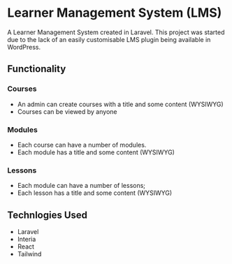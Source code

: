 # Learner Management System (LMS)

A Learner Management System created in Laravel. This project was started due to the lack of an easily customisable LMS plugin being available in WordPress.

## Functionality

### Courses
- An admin can create courses with a title and some content (WYSIWYG)
- Courses can be viewed by anyone

### Modules
- Each course can have a number of modules.
- Each module has a title and some content (WYSIWYG)

### Lessons
- Each module can have a number of lessons;
- Each lesson has a title and some content (WYSIWYG)

## Technlogies Used
- Laravel
- Interia
- React
- Tailwind